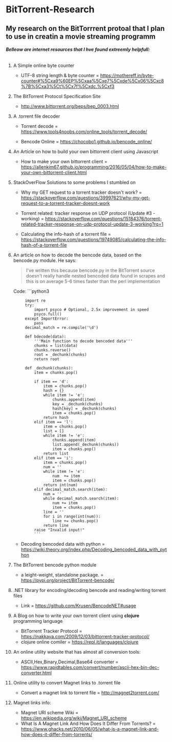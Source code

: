 # BitTorrent-Research
## My research on the BitTorrrent protoal that I plan to use in creatin a movie streaming programm

###### **Belleow are internet resources that I hve found extreemly helpfull:**

1. A Simple online byte counter
  	- UTF-8 string length & byte counter = https://mothereff.in/byte-counter#%5Cxa9%60EP%5Cxaa%5Cxe7%5Cxde%5Cx06%5Cxc8%7B%5Cxa3%5Ct%5Cx7f%5Cxdc.%5Cxf3

2. The BitTorrent Protocol Specification Site 
	- http://www.bittorrent.org/beps/bep_0003.html

3. A .torrent file decoder 
	- Torrent decode = https://www.tools4noobs.com/online_tools/torrent_decode/

	- Bencode Online = https://chocobo1.github.io/bencode_online/

4. An Article on how to build your own bittorrent client using Javascript 
	- How to make your own bittorrent client = https://allenkim67.github.io/programming/2016/05/04/how-to-make-your-own-bittorrent-client.html

5. StackOverFlow Solutions to some problems I stumbled on
	- Why my GET request to a torrent tracker doesn't work? = https://stackoverflow.com/questions/39997621/why-my-get-request-to-a-torrent-tracker-doesnt-work

	- Torrent related: tracker response on UDP protocol (Update #3 - working) = https://stackoverflow.com/questions/15184376/torrent-related-tracker-response-on-udp-protocol-update-3-working?rq=1

	- Calculating the info-hash of a torrent file = https://stackoverflow.com/questions/19749085/calculating-the-info-hash-of-a-torrent-file

6. An article on how to decode the bencode data, based on the bencode.py module. 
	He says: 
	> I've written this because bencode.py in the BitTorrent source doesn't really handle nested bencoded data found in scrapes and this 	is on average 5-6 times faster than the perl implementation
	
	Code: ```python3
	
			import re
			try:
				import psyco # Optional, 2.5x improvement in speed
				psyco.full()
			except ImportError:
				pass
			decimal_match = re.compile('\d')

			def bdecode(data):
				'''Main function to decode bencoded data'''
				chunks = list(data)
				chunks.reverse()
				root = _dechunk(chunks)
				return root

			def _dechunk(chunks):
				item = chunks.pop()

				if item == 'd': 
					item = chunks.pop()
					hash = {}
					while item != 'e':
						chunks.append(item)
						key = _dechunk(chunks)
						hash[key] = _dechunk(chunks)
						item = chunks.pop()
					return hash
				elif item == 'l':
					item = chunks.pop()
					list = []
					while item != 'e':
						chunks.append(item)
						list.append(_dechunk(chunks))
						item = chunks.pop()
					return list
				elif item == 'i':
					item = chunks.pop()
					num = ''
					while item != 'e':
						num  += item
						item = chunks.pop()
					return int(num)
				elif decimal_match.search(item):
					num = ''
					while decimal_match.search(item):
						num += item
						item = chunks.pop()
					line = ''
					for i in range(int(num)):
						line += chunks.pop()
					return line
				raise "Invalid input!"
				```
	- Decoding bencoded data with python = https://wiki.theory.org/index.php/Decoding_bencoded_data_with_python

7. The BitTorrent bencode python module 
	- a leight-weight, standalone package. = https://pypi.org/project/BitTorrent-bencode/

8. .NET library for encoding/decoding bencode and reading/writing torrent files  
	- Link = https://github.com/Krusen/BencodeNET#usage

9. A Blog on how to write your own torrent client using **clojure** programming language 
	- BitTorrent Tracker Protocol = https://nakkaya.com/2009/12/03/bittorrent-tracker-protocol/
    - clojure online comiler  =  https://repl.it/languages/clojure

10. An online utility website that has almost all conversion tools:
	- ASCII,Hex,Binary,Decimal,Base64 converter = https://www.rapidtables.com/convert/number/ascii-hex-bin-dec-converter.html

11. Online utility to convert Magnet links to .torrent file 
	- Convert a magnet link to torrent file  = http://magnet2torrent.com/

12. Magnet links info:
	- Magnet URI scheme Wiki = https://en.wikipedia.org/wiki/Magnet_URI_scheme
	- What Is A Magnet Link And How Does It Differ From Torrents? = https://www.ghacks.net/2010/06/05/what-is-a-magnet-link-and-how-does-it-differ-from-torrents/
